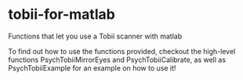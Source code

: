 # tobii-for-matlab
Functions that let you use a Tobii scanner with matlab

To find out how to use the functions provided, checkout the high-level functions
PsychTobiiMirrorEyes and PsychTobiiCalibrate, as well as PsychTobiiExample for an
example on how to use it!

